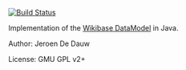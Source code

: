 [![Build Status](https://secure.travis-ci.org/JeroenDeDauw/WikibaseDataModelJava.png)](https://secure.travis-ci.org/JeroenDeDauw/WikibaseDataModelJava.png)

Implementation of the [Wikibase DataModel](https://meta.wikimedia.org/wiki/Wikidata/Data_model) in Java.

Author: Jeroen De Dauw

License: GMU GPL v2+